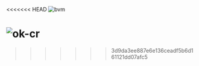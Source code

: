 <<<<<<< HEAD
![bvm](F:\EcoleOck\TravauxD\Images\MmeMichu\bvm.jpg)

![ok-cr](F:\EcoleOck\TravauxD\Images\MmeMichu\ok-cr.jpg)
=======

>>>>>>> 3d9da3ee887e6e136ceadf5b6d161121dd07afc5
